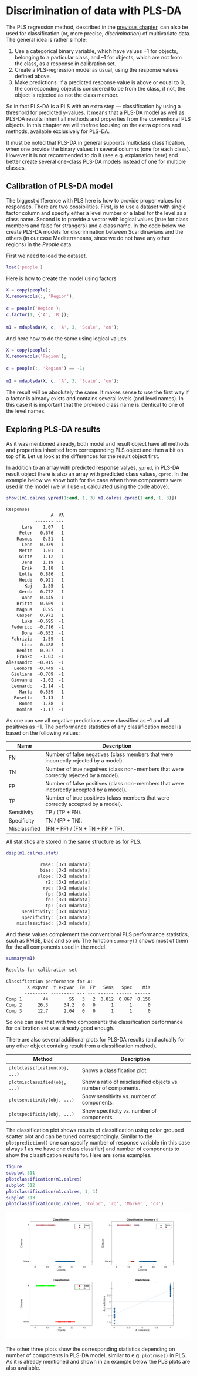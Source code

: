 # Discrimination of data with PLS-DA

The PLS regression method, described in the [previous chapter](chapter6/text.md), can also be used for classification (or, more precise, *discrimination*) of multivariate data. The general idea is rather simple:

1. Use a categorical binary variable, which have values +1 for objects, belonging to a particular class, and –1 for objects, which are not from the class, as a response in calibration set.
2. Create a PLS-regression model as usual, using the response values defined above.
3. Make predictions. If a predicted response value is above or equal to 0, the corresponding object is considered to be from the class, if not, the object is rejected as not the class member.

So in fact PLS-DA is a PLS with an extra step — classification by using a threshold for predicted y-values. It means that a PLS-DA model as well as PLS-DA results inherit all methods and properties from the conventional PLS objects. In this chapter we will thefroe focusing on the extra options and methods, available exclusively for PLS-DA.

It must be noted that PLS-DA in general supports multiclass classification, when one provide the binary values in several columns (one for each class). However it is not recommended to do it (see e.g. explanation here) and better create several one-class PLS-DA models instead of one for multiple classes. 

## Calibration of PLS-DA model

The biggest difference with PLS here is how to provide proper values for responses. There are two possibilities. First, is to use a dataset with single factor column and specify either a level number or a label for the level as a class name. Second is to provide a vector with logical values (true for class members and false for strangers) and a class name. In the code below we create PLS-DA models for discrimination between Scandinavians and the others (in our case Mediterraneans, since we do not have any other regions) in the *People* data. 

First we need to load the dataset.
```matlab
load('people')
```

Here is how to create the model using factors
```matlab
X = copy(people);
X.removecols(:, 'Region');

c = people('Region');
c.factor(1, {'A', 'B'});

m1 = mdaplsda(X, c, 'A', 3, 'Scale', 'on');
```

And here how to do the same using logical values.
```matlab
X = copy(people);
X.removecols('Region');

c = people(:, 'Region') == -1;

m1 = mdaplsda(X, c, 'A', 3, 'Scale', 'on');
```

The result will be absolutely the same. It makes sense to use the first way if a factor is already exists and contains several levels (and level names). In this case it is important that the provided class name is identical to one of the level names.

## Exploring PLS-DA results

As it was mentioned already, both model and result object have all methods and properties inherited from corresponding PLS object and then a bit on top of it. Let us look at the differences for the result object first.

In addition to an array with predicted response valyes, `ypred`, in PLS-DA result object there is also an array with predicted class values, `cpred`. In the example below we show both for the case when three components were used in the model (we will use `m1` calculated using the code above).

```matlab
show([m1.calres.ypred(1:end, 1, 3) m1.calres.cpred(1:end, 1, 3)])
```
```
Responses
                 A  VA
           ------- ---
      Lars    1.07   1
     Peter   0.676   1
    Rasmus    0.51   1
      Lene   0.939   1
     Mette    1.01   1
     Gitte    1.12   1
      Jens    1.19   1
      Erik    1.18   1
     Lotte   0.886   1
     Heidi   0.921   1
       Kaj    1.35   1
     Gerda   0.772   1
      Anne   0.445   1
    Britta   0.609   1
    Magnus    0.95   1
    Casper   0.972   1
      Luka  -0.695  -1
  Federico  -0.716  -1
      Dona  -0.653  -1
  Fabrizia   -1.59  -1
      Lisa  -0.488  -1
    Benito  -0.927  -1
    Franko   -1.03  -1
Alessandro  -0.915  -1
   Leonora  -0.449  -1
  Giuliana  -0.769  -1
  Giovanni   -1.02  -1
  Leonardo   -1.14  -1
     Marta  -0.539  -1
   Rosetta   -1.13  -1
     Romeo   -1.38  -1
    Romina   -1.17  -1
```

As one can see all negative predictions were classified as –1 and all positives as +1. The performance statistics of any classification model is based on the following values:

|Name|Description|
|----|-----------|
|FN| Number of false negatives (class members that were incorrectly rejected by a model).|
|TN| Number of true negatives (class non-members that were correctly rejected by a model).|
|FP| Number of false positives (class non-members that were incorrectly accepted by a model).|
|TP| Number of true positives (class members that were correctly accepted by a model).|
|Sensitivity| TP / (TP + FN).|
|Specificity| TN / (FP + TN).|
|Misclassified| (FN + FP) / (FN + TN + FP + TP).|

All statistics are stored in the same structure as for PLS.

```matlab
disp(m1.calres.stat)
```
```
             rmse: [3x1 mdadata]
             bias: [3x1 mdadata]
            slope: [3x1 mdadata]
               r2: [3x1 mdadata]
              rpd: [3x1 mdadata]
               fp: [3x1 mdadata]
               fn: [3x1 mdadata]
               tp: [3x1 mdadata]
      sensitivity: [3x1 mdadata]
      specificity: [3x1 mdadata]
    misclassified: [3x1 mdadata]
```

And these values complement the conventional PLS performance statistics, such as RMSE, bias and so on. The function `summary()` shows most of them for the all components used in the model.

```matlab
summary(m1)
```
```
Results for calibration set

Classification performance for A:
        X expvar  Y expvar  FN  FP   Sens   Spec    Mis
       --------- --------- --- --- ------ ------ ------
Comp 1        44        55   3   2  0.812  0.867  0.156
Comp 2      26.3      34.2   0   0      1      1      0
Comp 3      12.7      2.04   0   0      1      1      0
```

So one can see that with two components the classification performance for calibration set was already good enough.

There are also several additional plots for PLS-DA results (and actually for any other object containg result from a classification method).

|Method|Description|
|------|-----------|
|`plotclassification(obj, ...)`|Shows a classification plot.|
|`plotmisclassified(obj, ...)`|Show a ratio of misclassified objects vs. number of components.|
|`plotsensitivity(obj, ...)`|Show sensitivity vs. number of components.|
|`plotspecificity(obj, ...)`|Show specificity vs. number of components.|

The classification plot shows results of classification using color grouped scatter plot and can be tuned correspondingly. Similar to the `plotprediction()` one can specify number of response variable (in this case always 1 as we have one class classifier) and number of components to show the classification results for. Here are some examples.

```matlab
figure
subplot 311
plotclassification(m1.calres)
subplot 312
plotclassification(m1.calres, 1, 1)
subplot 313
plotclassification(m1.calres, 'Color', 'rg', 'Marker', 'ds')
```

![Classification plors for PLS-DA model](fig1.png)


The other three plots show the corresponding statistics depending on number of components in PLS-DA model, similar to e.g. `plotrmse()` in PLS. As it is already mentioned and shown in an example below the PLS plots are also available.


















